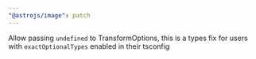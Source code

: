 ```yaml
---
"@astrojs/image": patch
---
```


Allow passing `undefined` to TransformOptions, this is a types fix for users with `exactOptionalTypes` enabled in their tsconfig
